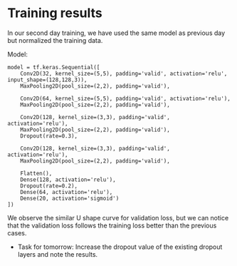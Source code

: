 # Training results

In our second day training, we have used the same model as previous day but normalized the training data.

Model:
```
model = tf.keras.Sequential([
    Conv2D(32, kernel_size=(5,5), padding='valid', activation='relu', input_shape=(128,128,3)),
    MaxPooling2D(pool_size=(2,2), padding='valid'),

    Conv2D(64, kernel_size=(5,5), padding='valid', activation='relu'),
    MaxPooling2D(pool_size=(2,2), padding='valid'),

    Conv2D(128, kernel_size=(3,3), padding='valid', activation='relu'),
    MaxPooling2D(pool_size=(2,2), padding='valid'),
    Dropout(rate=0.3),
    
    Conv2D(128, kernel_size=(3,3), padding='valid', activation='relu'),
    MaxPooling2D(pool_size=(2,2), padding='valid'),

    Flatten(),
    Dense(128, activation='relu'),
    Dropout(rate=0.2),
    Dense(64, activation='relu'),
    Dense(20, activation='sigmoid')
])
```
We observe the similar U shape curve for validation loss, but we can notice that the validation loss follows the training loss better than the previous cases.

- Task for tomorrow: Increase the dropout value of the existing dropout layers and note the results.